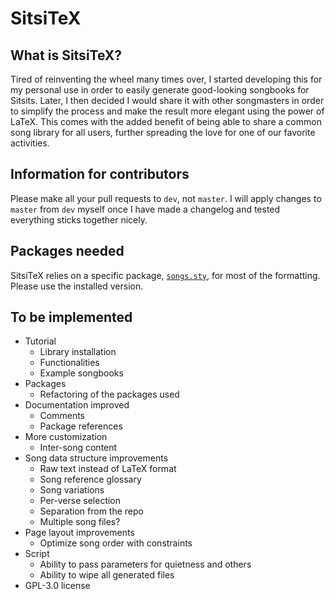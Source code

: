 # SitsiTeX
## What is SitsiTeX?
Tired of reinventing the wheel many times over, I started developing this for my personal use in order to easily generate good-looking songbooks for Sitsits. Later, I then decided I would share it with other songmasters in order to simplify the process and make the result more elegant using the power of LaTeX. This comes with the added benefit of being able to share a common song library for all users, further spreading the love for one of our favorite activities.

## Information for contributors
Please make all your pull requests to `dev`, not `master`. I will apply changes to `master` from `dev` myself once I have made a changelog and tested everything sticks together nicely.

## Packages needed
SitsiTeX relies on a specific package, [`songs.sty`](http://songs.sourceforge.net/), for most of the formatting. Please use the installed version.

## To be implemented
* Tutorial
  * Library installation
  * Functionalities
  * Example songbooks
* Packages
  * Refactoring of the packages used
* Documentation improved
  * Comments
  * Package references
* More customization
  * Inter-song content
* Song data structure improvements
  * Raw text instead of LaTeX format
  * Song reference glossary
  * Song variations
  * Per-verse selection
  * Separation from the repo
  * Multiple song files?
* Page layout improvements
  * Optimize song order with constraints
* Script
  * Ability to pass parameters for quietness and others
  * Ability to wipe all generated files
* GPL-3.0 license
